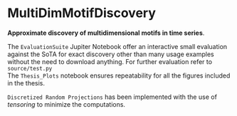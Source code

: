 # MultiDimMotifDiscovery
**Approximate discovery of multidimensional motifs in time series**. 

The `EvaluationSuite` Jupiter Notebook offer an interactive small evaluation against the SoTA for exact discovery other than many usage examples without the need to download anything. For further evaluation refer to `source/test.py` \
The `Thesis_Plots` notebook ensures repeatability for all the figures included in the thesis. 


`Discretized Random Projections` has been implemented with the use of *tensoring* to minimize the computations.
